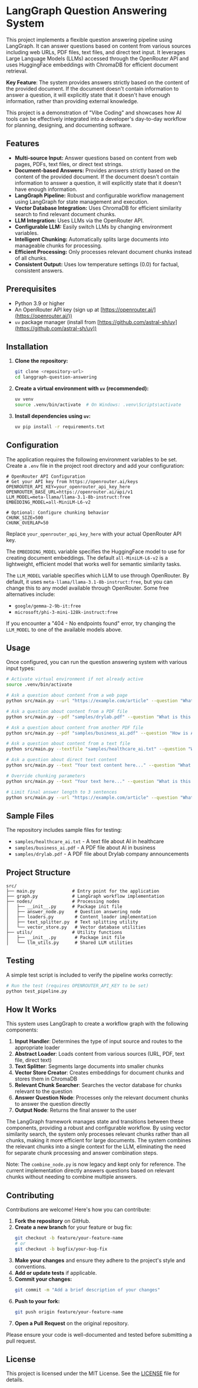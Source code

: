 # LangGraph Question Answering System

This project implements a flexible question answering pipeline using LangGraph. It can answer questions based on content from various sources including web URLs, PDF files, text files, and direct text input. It leverages Large Language Models (LLMs) accessed through the OpenRouter API and uses HuggingFace embeddings with ChromaDB for efficient document retrieval.

**Key Feature**: The system provides answers strictly based on the content of the provided document. If the document doesn't contain information to answer a question, it will explicitly state that it doesn't have enough information, rather than providing external knowledge.

This project is a demonstration of "Vibe Coding" and showcases how AI tools can be effectively integrated into a developer's day-to-day workflow for planning, designing, and documenting software.

## Features

*   **Multi-source Input:** Answer questions based on content from web pages, PDFs, text files, or direct text strings.
*   **Document-based Answers:** Provides answers strictly based on the content of the provided document. If the document doesn't contain information to answer a question, it will explicitly state that it doesn't have enough information.
*   **LangGraph Pipeline:** Robust and configurable workflow management using LangGraph for state management and execution.
*   **Vector Database Integration:** Uses ChromaDB for efficient similarity search to find relevant document chunks.
*   **LLM Integration:** Uses LLMs via the OpenRouter API.
*   **Configurable LLM:** Easily switch LLMs by changing environment variables.
*   **Intelligent Chunking:** Automatically splits large documents into manageable chunks for processing.
*   **Efficient Processing:** Only processes relevant document chunks instead of all chunks.
*   **Consistent Output:** Uses low temperature settings (0.0) for factual, consistent answers.

## Prerequisites

*   Python 3.9 or higher
*   An OpenRouter API key (sign up at [https://openrouter.ai/](https://openrouter.ai/))
*   `uv` package manager (install from [https://github.com/astral-sh/uv](https://github.com/astral-sh/uv))

## Installation

1.  **Clone the repository:**

    ```bash
    git clone <repository-url>
    cd langgraph-question-answering
    ```

2.  **Create a virtual environment with `uv` (recommended):**

    ```bash
    uv venv
    source .venv/bin/activate  # On Windows: .venv\Scripts\activate
    ```

3.  **Install dependencies using `uv`:**

    ```bash
    uv pip install -r requirements.txt
    ```

## Configuration

The application requires the following environment variables to be set. Create a `.env` file in the project root directory and add your configuration:

```env
# OpenRouter API Configuration
# Get your API key from https://openrouter.ai/keys
OPENROUTER_API_KEY=your_openrouter_api_key_here
OPENROUTER_BASE_URL=https://openrouter.ai/api/v1
LLM_MODEL=meta-llama/llama-3.1-8b-instruct:free
EMBEDDING_MODEL=all-MiniLM-L6-v2

# Optional: Configure chunking behavior
CHUNK_SIZE=500
CHUNK_OVERLAP=50
```

Replace `your_openrouter_api_key_here` with your actual OpenRouter API key.

The `EMBEDDING_MODEL` variable specifies the HuggingFace model to use for creating document embeddings. The default `all-MiniLM-L6-v2` is a lightweight, efficient model that works well for semantic similarity tasks.

The `LLM_MODEL` variable specifies which LLM to use through OpenRouter. By default, it uses `meta-llama/llama-3.1-8b-instruct:free`, but you can change this to any model available through OpenRouter. Some free alternatives include:
* `google/gemma-2-9b-it:free`
* `microsoft/phi-3-mini-128k-instruct:free`

If you encounter a "404 - No endpoints found" error, try changing the `LLM_MODEL` to one of the available models above.

## Usage

Once configured, you can run the question answering system with various input types:

```bash
# Activate virtual environment if not already active
source .venv/bin/activate

# Ask a question about content from a web page
python src/main.py --url "https://example.com/article" --question "What is this article about?"

# Ask a question about content from a PDF file
python src/main.py --pdf "samples/drylab.pdf" --question "What is this document about?"

# Ask a question about content from another PDF file
python src/main.py --pdf "samples/business_ai.pdf" --question "How is AI used in business according to this document?"

# Ask a question about content from a text file
python src/main.py --textfile "samples/healthcare_ai.txt" --question "What are the benefits of AI in healthcare mentioned in this document?"

# Ask a question about direct text content
python src/main.py --text "Your text content here..." --question "What is this about?"

# Override chunking parameters
python src/main.py --text "Your text here..." --question "What is this about?" --chunk-size 500 --chunk-overlap 50

# Limit final answer length to 3 sentences
python src/main.py --url "https://example.com/article" --question "What are the key points?" --max-answer_length 3
```

## Sample Files

The repository includes sample files for testing:
- `samples/healthcare_ai.txt` - A text file about AI in healthcare
- `samples/business_ai.pdf` - A PDF file about AI in business
- `samples/drylab.pdf` - A PDF file about Drylab company announcements

## Project Structure

```
src/
├── main.py              # Entry point for the application
├── graph.py             # LangGraph workflow implementation
├── nodes/               # Processing nodes
│   ├── __init__.py      # Package init file
│   ├── answer_node.py    # Question answering node
│   ├── loaders.py        # Content loader implementation
│   ├── text_splitter.py  # Text splitting utility
│   └── vector_store.py   # Vector database utilities
├── utils/               # Utility functions
│   ├── __init__.py       # Package init file
│   └── llm_utils.py      # Shared LLM utilities
```

## Testing

A simple test script is included to verify the pipeline works correctly:

```bash
# Run the test (requires OPENROUTER_API_KEY to be set)
python test_pipeline.py
```

## How It Works

This system uses LangGraph to create a workflow graph with the following components:

1. **Input Handler**: Determines the type of input source and routes to the appropriate loader
2. **Abstract Loader**: Loads content from various sources (URL, PDF, text file, direct text)
3. **Text Splitter**: Segments large documents into smaller chunks
4. **Vector Store Creator**: Creates embeddings for document chunks and stores them in ChromaDB
5. **Relevant Chunk Searcher**: Searches the vector database for chunks relevant to the question
6. **Answer Question Node**: Processes only the relevant document chunks to answer the question directly
7. **Output Node**: Returns the final answer to the user

The LangGraph framework manages state and transitions between these components, providing a robust and configurable workflow. By using vector similarity search, the system only processes relevant chunks rather than all chunks, making it more efficient for large documents. The system combines the relevant chunks into a single context for the LLM, eliminating the need for separate chunk processing and answer combination steps.

Note: The `combine_node.py` is now legacy and kept only for reference. The current implementation directly answers questions based on relevant chunks without needing to combine multiple answers.

## Contributing

Contributions are welcome! Here's how you can contribute:

1.  **Fork the repository** on GitHub.
2.  **Create a new branch** for your feature or bug fix:
    ```bash
    git checkout -b feature/your-feature-name
    # or
    git checkout -b bugfix/your-bug-fix
    ```
3.  **Make your changes** and ensure they adhere to the project's style and conventions.
4.  **Add or update tests** if applicable.
5.  **Commit your changes:**
    ```bash
    git commit -m "Add a brief description of your changes"
    ```
6.  **Push to your fork:**
    ```bash
    git push origin feature/your-feature-name
    ```
7.  **Open a Pull Request** on the original repository.

Please ensure your code is well-documented and tested before submitting a pull request.

## License

This project is licensed under the MIT License. See the [LICENSE](LICENSE) file for details.